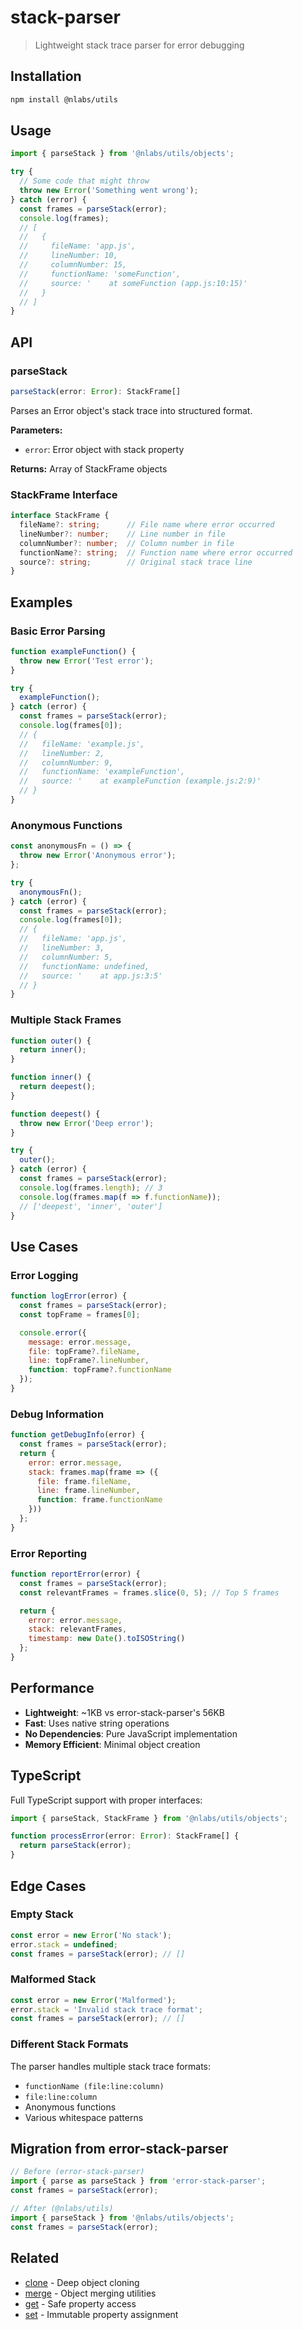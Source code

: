 # stack-parser

> Lightweight stack trace parser for error debugging

## Installation

```bash
npm install @nlabs/utils
```

## Usage

```js
import { parseStack } from '@nlabs/utils/objects';

try {
  // Some code that might throw
  throw new Error('Something went wrong');
} catch (error) {
  const frames = parseStack(error);
  console.log(frames);
  // [
  //   {
  //     fileName: 'app.js',
  //     lineNumber: 10,
  //     columnNumber: 15,
  //     functionName: 'someFunction',
  //     source: '    at someFunction (app.js:10:15)'
  //   }
  // ]
}
```

## API

### parseStack

```ts
parseStack(error: Error): StackFrame[]
```

Parses an Error object's stack trace into structured format.

**Parameters:**
- `error`: Error object with stack property

**Returns:** Array of StackFrame objects

### StackFrame Interface

```ts
interface StackFrame {
  fileName?: string;      // File name where error occurred
  lineNumber?: number;    // Line number in file
  columnNumber?: number;  // Column number in file
  functionName?: string;  // Function name where error occurred
  source?: string;        // Original stack trace line
}
```

## Examples

### Basic Error Parsing

```js
function exampleFunction() {
  throw new Error('Test error');
}

try {
  exampleFunction();
} catch (error) {
  const frames = parseStack(error);
  console.log(frames[0]);
  // {
  //   fileName: 'example.js',
  //   lineNumber: 2,
  //   columnNumber: 9,
  //   functionName: 'exampleFunction',
  //   source: '    at exampleFunction (example.js:2:9)'
  // }
}
```

### Anonymous Functions

```js
const anonymousFn = () => {
  throw new Error('Anonymous error');
};

try {
  anonymousFn();
} catch (error) {
  const frames = parseStack(error);
  console.log(frames[0]);
  // {
  //   fileName: 'app.js',
  //   lineNumber: 3,
  //   columnNumber: 5,
  //   functionName: undefined,
  //   source: '    at app.js:3:5'
  // }
}
```

### Multiple Stack Frames

```js
function outer() {
  return inner();
}

function inner() {
  return deepest();
}

function deepest() {
  throw new Error('Deep error');
}

try {
  outer();
} catch (error) {
  const frames = parseStack(error);
  console.log(frames.length); // 3
  console.log(frames.map(f => f.functionName));
  // ['deepest', 'inner', 'outer']
}
```

## Use Cases

### Error Logging
```js
function logError(error) {
  const frames = parseStack(error);
  const topFrame = frames[0];

  console.error({
    message: error.message,
    file: topFrame?.fileName,
    line: topFrame?.lineNumber,
    function: topFrame?.functionName
  });
}
```

### Debug Information
```js
function getDebugInfo(error) {
  const frames = parseStack(error);
  return {
    error: error.message,
    stack: frames.map(frame => ({
      file: frame.fileName,
      line: frame.lineNumber,
      function: frame.functionName
    }))
  };
}
```

### Error Reporting
```js
function reportError(error) {
  const frames = parseStack(error);
  const relevantFrames = frames.slice(0, 5); // Top 5 frames

  return {
    error: error.message,
    stack: relevantFrames,
    timestamp: new Date().toISOString()
  };
}
```

## Performance

- **Lightweight**: ~1KB vs error-stack-parser's 56KB
- **Fast**: Uses native string operations
- **No Dependencies**: Pure JavaScript implementation
- **Memory Efficient**: Minimal object creation

## TypeScript

Full TypeScript support with proper interfaces:

```ts
import { parseStack, StackFrame } from '@nlabs/utils/objects';

function processError(error: Error): StackFrame[] {
  return parseStack(error);
}
```

## Edge Cases

### Empty Stack
```js
const error = new Error('No stack');
error.stack = undefined;
const frames = parseStack(error); // []
```

### Malformed Stack
```js
const error = new Error('Malformed');
error.stack = 'Invalid stack trace format';
const frames = parseStack(error); // []
```

### Different Stack Formats
The parser handles multiple stack trace formats:
- `functionName (file:line:column)`
- `file:line:column`
- Anonymous functions
- Various whitespace patterns

## Migration from error-stack-parser

```js
// Before (error-stack-parser)
import { parse as parseStack } from 'error-stack-parser';
const frames = parseStack(error);

// After (@nlabs/utils)
import { parseStack } from '@nlabs/utils/objects';
const frames = parseStack(error);
```

## Related

- [clone](./clone.md) - Deep object cloning
- [merge](./merge.md) - Object merging utilities
- [get](./get.md) - Safe property access
- [set](./set.md) - Immutable property assignment
